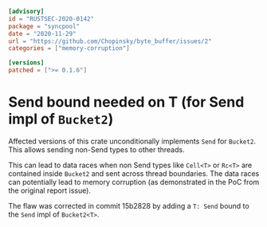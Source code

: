 ```toml
[advisory]
id = "RUSTSEC-2020-0142"
package = "syncpool"
date = "2020-11-29"
url = "https://github.com/Chopinsky/byte_buffer/issues/2"
categories = ["memory-corruption"]

[versions]
patched = [">= 0.1.6"]
```

# Send bound needed on T (for Send impl of `Bucket2`)

Affected versions of this crate unconditionally implements `Send` for `Bucket2`. This allows sending non-Send types to other threads.

This can lead to data races when non Send types like `Cell<T>` or `Rc<T>` are contained inside `Bucket2` and sent across thread boundaries. The data races can potentially lead to memory corruption (as demonstrated in the PoC from the original report issue).

The flaw was corrected in commit 15b2828 by adding a `T: Send` bound to the `Send` impl of `Bucket2<T>`.
